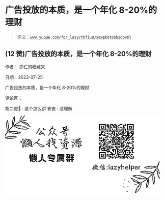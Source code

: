 # 广告投放的本质，是一个年化 8-20%的理财

> 原文：[`www.yuque.com/for_lazy/thfiu8/xmvpbdt0bbzdovnl`](https://www.yuque.com/for_lazy/thfiu8/xmvpbdt0bbzdovnl)



## (12 赞)广告投放的本质，是一个年化 8-20%的理财 

作者： 亦仁的收藏夹 

日期：2023-07-25 

广告投放的本质，是一个年化 8-20%的理财 

评论区： 

胡二虎🐯 : 这个怎么讲 安吉 : 没理解 

![](img/894d30a529e7c37bcd3392323c99941c.png)  